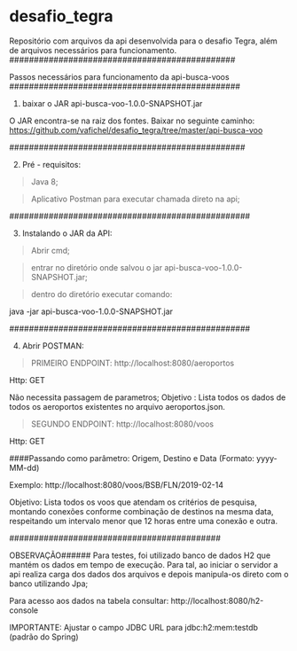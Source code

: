 # desafio_tegra
Repositório com arquivos da api desenvolvida para o desafio Tegra, além de arquivos necessários para funcionamento.
##############################################

Passos necessários para funcionamento da api-busca-voos
###############################################
1) baixar o JAR api-busca-voo-1.0.0-SNAPSHOT.jar

O JAR encontra-se na raiz dos fontes. Baixar no seguinte caminho:
https://github.com/vafichel/desafio_tegra/tree/master/api-busca-voo


################################################	
	
2) Pré - requisitos: 
> Java 8;

> Aplicativo Postman para executar chamada direto na api;

#################################################

3) Instalando o JAR da API:

> Abrir cmd;

> entrar no diretório onde salvou o jar api-busca-voo-1.0.0-SNAPSHOT.jar; 

> dentro do diretório executar comando: 

java -jar api-busca-voo-1.0.0-SNAPSHOT.jar


#################################################

4) Abrir POSTMAN:

> PRIMEIRO ENDPOINT:
http://localhost:8080/aeroportos

Http: GET

Não necessita passagem de parametros;
Objetivo : Lista todos os dados de todos os aeroportos existentes no arquivo aeroportos.json.




>SEGUNDO ENDPOINT:
http://localhost:8080/voos

Http: GET

####Passando como parâmetro:
Origem, Destino e Data (Formato: yyyy-MM-dd)

Exemplo: http://localhost:8080/voos/BSB/FLN/2019-02-14


Objetivo: Lista todos os voos que atendam os critérios de pesquisa, 
montando conexões conforme combinação de destinos na mesma data, 
respeitando um intervalo menor que 12 horas entre uma conexão e outra.



###########################################


OBSERVAÇÃO######
Para testes, foi utilizado banco de dados H2 que mantém os dados em tempo de execução.
Para tal, ao iniciar o servidor a api realiza carga dos dados dos arquivos e depois manipula-os direto com o banco utilizando Jpa;


Para acesso aos dados na tabela consultar:
http://localhost:8080/h2-console

IMPORTANTE: Ajustar o campo JDBC URL para jdbc:h2:mem:testdb (padrão do Spring)









